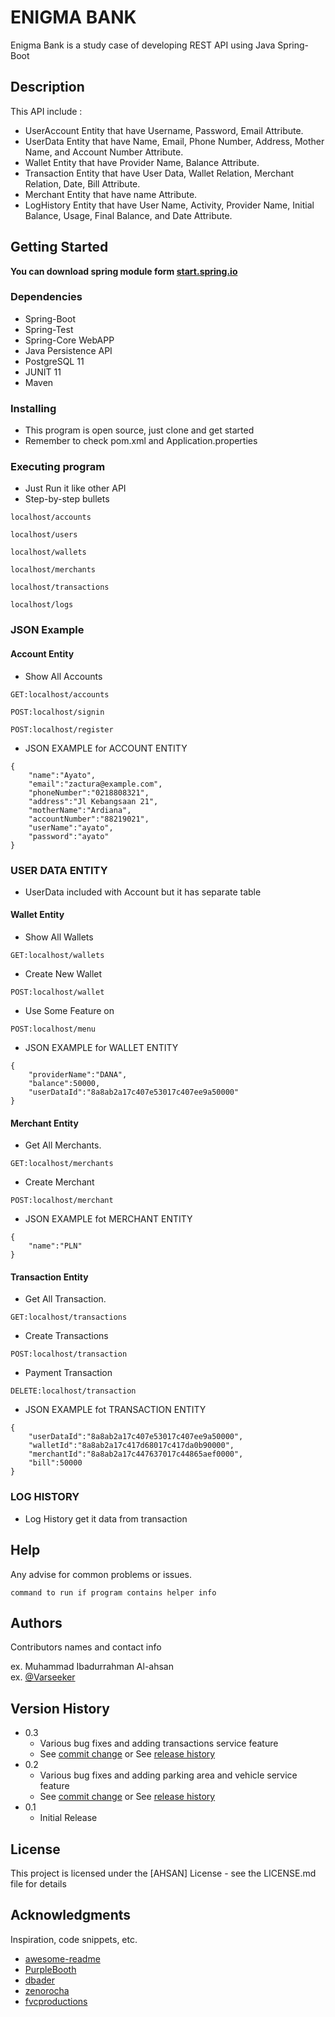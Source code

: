 # ENIGMA BANK

Enigma Bank is a study case of developing REST API using Java Spring-Boot
## Description

This API include :
- UserAccount Entity that have Username, Password, Email Attribute.
- UserData Entity that have Name, Email, Phone Number, Address, Mother Name, and Account Number Attribute.
- Wallet Entity that have Provider Name, Balance Attribute.
- Transaction Entity that have User Data, Wallet Relation, Merchant Relation, Date, Bill Attribute.
- Merchant Entity that have name Attribute.
- LogHistory Entity that have User Name, Activity, Provider Name, Initial Balance, Usage, Final Balance, and Date Attribute.

## Getting Started
**You can download spring module form [start.spring.io](https://start.spring.io/)**
### Dependencies

* Spring-Boot
* Spring-Test
* Spring-Core WebAPP
* Java Persistence API
* PostgreSQL 11
* JUNIT 11
* Maven

### Installing

* This program is open source, just clone and get started
* Remember to check pom.xml and Application.properties

### Executing program

* Just Run it like other API
* Step-by-step bullets
```
localhost/accounts
```
```
localhost/users
```
```
localhost/wallets
```
```
localhost/merchants
```
```
localhost/transactions
```
```
localhost/logs
```

### JSON Example
#### Account Entity
- Show All Accounts
```
GET:localhost/accounts
```
```
POST:localhost/signin
```
```
POST:localhost/register
```
- JSON EXAMPLE for ACCOUNT ENTITY
```
{
    "name":"Ayato",
    "email":"zactura@example.com",
    "phoneNumber":"0218808321",
    "address":"Jl Kebangsaan 21",
    "motherName":"Ardiana",
    "accountNumber":"88219021",
    "userName":"ayato",
    "password":"ayato"
}
```
### USER DATA ENTITY
- UserData included with Account but it has separate table
#### Wallet Entity
- Show All Wallets
```
GET:localhost/wallets
```
- Create New Wallet
```
POST:localhost/wallet
```
- Use Some Feature on 
```
POST:localhost/menu
```
- JSON EXAMPLE for WALLET ENTITY
```
{
    "providerName":"DANA",
    "balance":50000,
    "userDataId":"8a8ab2a17c407e53017c407ee9a50000"
}
```
#### Merchant Entity
- Get All Merchants.
```
GET:localhost/merchants
```
- Create Merchant
```
POST:localhost/merchant
```
- JSON EXAMPLE fot MERCHANT ENTITY
```
{
    "name":"PLN"
}
```
#### Transaction Entity
- Get All Transaction.
```
GET:localhost/transactions
```
- Create Transactions
```
POST:localhost/transaction
```
- Payment Transaction
```
DELETE:localhost/transaction
```
- JSON EXAMPLE fot TRANSACTION ENTITY
```
{
    "userDataId":"8a8ab2a17c407e53017c407ee9a50000",
    "walletId":"8a8ab2a17c417d68017c417da0b90000",
    "merchantId":"8a8ab2a17c447637017c44865aef0000",
    "bill":50000
}
```
### LOG HISTORY
- Log History get it data from transaction
## Help

Any advise for common problems or issues.
```
command to run if program contains helper info
```

## Authors

Contributors names and contact info

ex. Muhammad Ibadurrahman Al-ahsan  
ex. [@Varseeker](https://github.com/varseeker)

## Version History

* 0.3
    * Various bug fixes and adding transactions service feature
    * See [commit change]() or See [release history]()
* 0.2
    * Various bug fixes and adding parking area and vehicle service feature
    * See [commit change]() or See [release history]()
* 0.1
    * Initial Release

## License

This project is licensed under the [AHSAN] License - see the LICENSE.md file for details

## Acknowledgments

Inspiration, code snippets, etc.
* [awesome-readme](https://github.com/matiassingers/awesome-readme)
* [PurpleBooth](https://gist.github.com/PurpleBooth/109311bb0361f32d87a2)
* [dbader](https://github.com/dbader/readme-template)
* [zenorocha](https://gist.github.com/zenorocha/4526327)
* [fvcproductions](https://gist.github.com/fvcproductions/1bfc2d4aecb01a834b46)